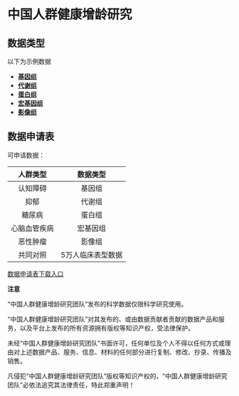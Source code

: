 # 中国人群健康增龄研究

## 数据类型

以下为示例数据

- [**基因组**]()
- [**代谢组**]()
- [**蛋白组**]()
- [**宏基因组**]()
- [**影像组**]()

## 数据申请表

可申请数据：

|人群类型|数据类型|
|:---:|:---:|
|认知障碍|基因组|
|抑郁|代谢组|
|糖尿病|蛋白组|
|心脑血管疾病|宏基因组|
|恶性肿瘤|影像组|
|共同对照|5万人临床表型数据|

[数据申请表下载入口](https://github.com/Xia-Liu-Lab/HealthyAging/blob/main/%E6%95%B0%E6%8D%AE%E7%94%B3%E8%AF%B7%E8%A1%A8/%E4%B8%AD%E5%9B%BD%E4%BA%BA%E7%BE%A4%E5%81%A5%E5%BA%B7%E5%A2%9E%E9%BE%84%E7%A0%94%E7%A9%B6%E6%95%B0%E6%8D%AE%E7%94%B3%E8%AF%B7%E8%A1%A8.pdf)


**注意**

“中国人群健康增龄研究团队”发布的科学数据仅限科学研究使用。

“中国人群健康增龄研究团队”对其发布的、或由数据贡献者贡献的数据产品和服务，以及平台上发布的所有资源拥有版权等知识产权，受法律保护。

未经“中国人群健康增龄研究团队”书面许可，任何单位及个人不得以任何方式或理由对上述数据产品、服务、信息、材料的任何部分进行复制、修改、抄录、传播及销售。

凡侵犯“中国人群健康增龄研究团队”版权等知识产权的，“中国人群健康增龄研究团队”必依法追究其法律责任，特此郑重声明！



